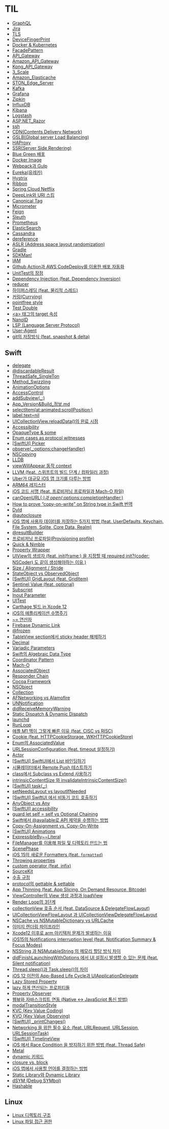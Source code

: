 # TIL 
- [GraphQL](https://github.com/sujinnaljin/TIL/blob/master/GraphQL.md)
- [Jira](https://github.com/sujinnaljin/TIL/blob/master/Jira.md)
- [TLS](https://github.com/sujinnaljin/TIL/blob/master/TLS.md)
- [DeviceFingerPrint](https://github.com/sujinnaljin/TIL/blob/master/DeviceFingerPrint.md)
- [Docker & Kubernetes](https://github.com/sujinnaljin/TIL/blob/master/Docker&Kubernetes.md)
- [FacadePattern](https://github.com/sujinnaljin/TIL/blob/master/FacadePattern.md)
- [API_Gateway](https://github.com/sujinnaljin/TIL/blob/master/API_Gateway.md)
- [Amazon_API_Gateway](https://github.com/sujinnaljin/TIL/blob/master/Amazon_API_Gateway.md)
- [Kong_API_Gateway](https://github.com/sujinnaljin/TIL/blob/master/Kong_API_Gateway.md)
- [3_Scale](https://github.com/sujinnaljin/TIL/blob/master/3_Scale.md)
- [Amazon_Elasticache](https://github.com/sujinnaljin/TIL/blob/master/Amazon_Elasticache.md)
- [STON_Edge_Server](https://github.com/sujinnaljin/TIL/blob/master/STON_Edge_Server.md)
- [Kafka](https://github.com/sujinnaljin/TIL/blob/master/Kafka.md)
- [Grafana](https://github.com/sujinnaljin/TIL/blob/master/Grafana.md)
- [Zipkin](https://github.com/sujinnaljin/TIL/blob/master/Zipkin.md)
- [InfluxDB](https://github.com/sujinnaljin/TIL/blob/master/InfluxDB.md)
- [Kibana](https://github.com/sujinnaljin/TIL/blob/master/Kibana.md)
- [Logstash](https://github.com/sujinnaljin/TIL/blob/master/Logstash.md)
- [ASP.NET_Razor](https://github.com/sujinnaljin/TIL/blob/master/ASP.NET_Razor.md)
- [ssh](https://github.com/sujinnaljin/TIL/blob/master/ssh.md)
- [CDN(Contents Delivery Network)](https://github.com/sujinnaljin/TIL/blob/master/CDN(ContentsDeliveryNetwork).md)
- [GSLB(Global server Load Balancing)](https://github.com/sujinnaljin/TIL/blob/master/GSLB(GlobalServerLoadBalancing).md)
- [HAProxy](https://github.com/sujinnaljin/TIL/blob/master/HAProxy.md)
- [SSR(Server Side Rendering)](https://github.com/sujinnaljin/TIL/blob/master/SSR(ServerSideRendering).md)
- [Blue Green 배포](https://github.com/sujinnaljin/TIL/blob/master/BlueGreenDeployment.md)
- [Docker Image](https://github.com/sujinnaljin/TIL/blob/master/DockerImage.md)
- [Webpack과 Gulp](https://github.com/sujinnaljin/TIL/blob/master/Webpack%26Gulp.md)
- [Eureka(유레카)](https://github.com/sujinnaljin/TIL/blob/master/Eureka.md)
- [Hystrix](https://github.com/sujinnaljin/TIL/blob/master/Hystrix.md)
- [Ribbon](https://github.com/sujinnaljin/TIL/blob/master/Ribbon.md)
- [Spring Cloud Netflix](https://github.com/sujinnaljin/TIL/blob/master/Spring-Cloud-Netflix.md)
- [DeepLink와 URI 스킴](https://github.com/sujinnaljin/TIL/blob/master/DeepLink%26URIScheme.md)
- [Canonical Tag](https://github.com/sujinnaljin/TIL/blob/master/CanonicalTag.md)
- [Micrometer](https://github.com/sujinnaljin/TIL/blob/master/Micrometer.md)
- [Feign](https://github.com/sujinnaljin/TIL/blob/master/Feign.md)
- [Sleuth](https://github.com/sujinnaljin/TIL/blob/master/Sleuth.md)
- [Prometheus](https://github.com/sujinnaljin/TIL/blob/master/Prometheus.md)
- [ElasticSearch](https://github.com/sujinnaljin/TIL/blob/master/ElasticSearch.md)
- [Cassandra](https://github.com/sujinnaljin/TIL/blob/master/Cassandra.md)
- [dereference](https://github.com/sujinnaljin/TIL/blob/master/dereference.md)
- [ASLR (Address space layout randomization)](https://github.com/sujinnaljin/TIL/blob/master/ASLR%20(Address%20space%20layout%20randomization).md)
- [Gradle](https://github.com/sujinnaljin/TIL/blob/master/Gradle.md)
- [SDKMan!](https://github.com/sujinnaljin/TIL/blob/master/SDKMan!.md)
- [IAM](https://github.com/sujinnaljin/TIL/blob/master/IAM.md)
- [Github Action과 AWS CodeDeploy를 이용한 배포 자동화](https://github.com/sujinnaljin/TIL/blob/master/github%20action%EA%B3%BC%20aws%20code%20deploy%E1%84%85%E1%85%B3%E1%86%AF%20%E1%84%8B%E1%85%B5%E1%84%8B%E1%85%AD%E1%86%BC%ED%95%9C%20%EB%B0%B0%ED%8F%AC%20%EC%9E%90%EB%8F%99%ED%99%94.md)
- [UnitTest의 장점](https://github.com/sujinnaljin/TIL/blob/master/UnitTest%EC%9D%98%20%EC%9E%A5%EC%A0%90.md)
- [Dependency Injection (feat. Dependency Inversion)](https://github.com/sujinnaljin/TIL/blob/master/Dependency%20Injection%20(feat.%20Dependency%20Inversion).md)
- [reducer](https://github.com/sujinnaljin/TIL/blob/master/reducer.md)
- [하이퍼스레딩 (feat. 물리적 스레드)](https://github.com/sujinnaljin/TIL/blob/master/%ED%95%98%EC%9D%B4%ED%8D%BC%EC%8A%A4%EB%A0%88%EB%94%A9%20(feat.%20%EB%AC%BC%EB%A6%AC%EC%A0%81%20%EC%8A%A4%EB%A0%88%EB%93%9C).md)
- [커링(Currying)](https://github.com/sujinnaljin/TIL/blob/master/%EC%BB%A4%EB%A7%81(Currying).md)
- [pointfree style](https://github.com/sujinnaljin/TIL/blob/master/pointfree%20style.md)
- [Test Double](https://github.com/sujinnaljin/TIL/blob/master/Test%20Double.md)
- [\<a\> 태그의 target 속성](https://github.com/sujinnaljin/TIL/blob/master/%3Ca%3E%20%ED%83%9C%EA%B7%B8%EC%9D%98%20target%20%EC%86%8D%EC%84%B1.md)
- [NanoID](https://github.com/sujinnaljin/TIL/blob/master/NanoID.md)
- [LSP (Language Server Protocol)](https://github.com/sujinnaljin/TIL/blob/master/LSP%20(Language%20Server%20Protocol).md)
- [User-Agent](https://github.com/sujinnaljin/TIL/blob/master/User-Agent.md)
- [git의 저장방식 (feat. snapshot & delta)](https://github.com/sujinnaljin/TIL/blob/master/git%EC%9D%98%20%EC%A0%80%EC%9E%A5%EB%B0%A9%EC%8B%9D%20(feat.%20snapshot%20%26%20delta).md)


## Swift

- [delegate](https://github.com/sujinnaljin/TIL/blob/master/Swift/delegate.md)
- [@discardableResult](https://github.com/sujinnaljin/TIL/blob/master/Swift/%40discardableResult.md)
- [ThreadSafe_SingleTon](https://github.com/sujinnaljin/TIL/blob/master/Swift/ThreadSafe_SingleTon.md)
- [Method_Swizzling](https://github.com/sujinnaljin/TIL/blob/master/Swift/Method_Swizzling.md)
- [AnimationOptions](https://github.com/sujinnaljin/TIL/blob/master/Swift/AnimationOptions.md)
- [AccessControl](https://github.com/sujinnaljin/TIL/blob/master/Swift/AccessControl.md)
- [addSubview(_:)](https://github.com/sujinnaljin/TIL/blob/master/Swift/addSubview(_:).md)
- [App_Version&Build_정보.md](https://github.com/sujinnaljin/TIL/blob/master/Swift/App_Version%26Build_%EC%A0%95%EB%B3%B4.md)
- [selectItem(at:animated:scrollPosition:)](https://github.com/sujinnaljin/TIL/blob/master/Swift/selectItem(at:animated:scrollPosition:).md)
- [label.text=nil](https://github.com/sujinnaljin/TIL/blob/master/Swift/label.text%3Dnil.md)
- [UICollectionView.reloadData()의 완료 시점](https://github.com/sujinnaljin/TIL/blob/master/Swift/CompletionTimeOfUICollectionView.reloadData().md)
- [Accessibility](https://github.com/sujinnaljin/TIL/blob/master/Swift/Accessibility.md)
- [OpaqueType & some](https://github.com/sujinnaljin/TIL/blob/master/Swift/OpaqueType%20%26%20some.md)
- [Enum cases as protocol witnesses](https://github.com/sujinnaljin/TIL/blob/master/Swift/Enum%20cases%20as%20protocol%20witnesses.md)
- [[SwiftUI] Picker](https://github.com/sujinnaljin/TIL/blob/master/Swift/%5BSwiftUI%5DPicker.md)
- [observe(_:options:changeHandler)](https://github.com/sujinnaljin/TIL/blob/master/Swift/observe(_:options:changeHandler).md)
- [NSCopying](https://github.com/sujinnaljin/TIL/blob/master/Swift/NSCopying.md)
- [LLDB](https://github.com/sujinnaljin/TIL/blob/master/Swift/lldb.md)
- [viewWillAppear 동작 context](https://github.com/sujinnaljin/TIL/blob/master/Swift/viewWillAppearContext.md)
- [LLVM (feat. 스위프트의 빌드 단계 / 컴파일러 과정)](https://github.com/sujinnaljin/TIL/blob/master/Swift/LLVM.md)
- [Uber가 대규모 iOS 앱 크기를 다루는 방법](https://github.com/sujinnaljin/TIL/blob/master/Swift/how-uber-deals-with-large-ios-app-size.md)
- [ARM64 레지스터](https://github.com/sujinnaljin/TIL/blob/master/Swift/ARM64_Register.md)
- [iOS 코드 서명 (feat. 프로비저닝 프로파일과 Mach-O 파일)](https://github.com/sujinnaljin/TIL/blob/master/Swift/iOSCodeSigning.md)
- [canOpenURL(_:)과 open(_:options:completionHandler:)](https://github.com/sujinnaljin/TIL/blob/master/Swift/canOpenURL(_:)%26open(_:options:completionHandler:).md)
- [How to prove “copy-on-write” on String type in Swift 번역](https://github.com/sujinnaljin/TIL/blob/master/Swift/How%20to%20prove%20%E2%80%9Ccopy-on-write%E2%80%9D%20on%20String%20type%20in%20Swift%20%EB%B2%88%EC%97%AD.md)
- [Dyld](https://github.com/sujinnaljin/TIL/blob/master/Swift/Dyld.md)
- [@autoclosure](https://github.com/sujinnaljin/TIL/blob/master/Swift/%40autoclosure.md)
- [iOS 앱에 사용자 데이터를 저장하는 5가지 방법 (feat. UserDefaults, Keychain, File System, Sqlite, Core Data, Realm)](https://github.com/sujinnaljin/TIL/blob/master/Swift/5%20Ways%20To%20Store%20User%20Data%20in%20Your%20iOS%20App.md)
- [@resultBuilder](https://github.com/sujinnaljin/TIL/blob/master/Swift/%40resultBuilder.md)
- [프로비저닝 프로파일(Provisioning profile)](https://github.com/sujinnaljin/TIL/blob/master/Swift/Provisioning%20profile.md)
- [Quick & Nimble](https://github.com/sujinnaljin/TIL/blob/master/Swift/Quick%26Nimble.md)
- [Property Wrapper](https://github.com/sujinnaljin/TIL/blob/master/Swift/PropertyWrapper.md)
- [UIView의 생성자 (feat. init(frame:) 을 지정할 때 required init?(coder: NSCoder) 도 같이 생성해야하는 이유 )](https://github.com/sujinnaljin/TIL/blob/master/Swift/UIViewInitializer.md)
- [Size / Alignment / Stride](https://github.com/sujinnaljin/TIL/blob/master/Swift/Size%26Alignment%26Stride.md)
- [StateObject vs ObservedObject](https://github.com/sujinnaljin/TIL/blob/master/Swift/StateObject%20vs%20ObservedObject.md)
- [[SwiftUI] GridLayout (feat. GridItem)](https://github.com/sujinnaljin/TIL/blob/master/Swift/%5BSwiftUI%5D%20GridLayout%20(feat.%20GridItem).md)
- [Sentinel Value (feat. optional)](https://github.com/sujinnaljin/TIL/blob/master/Swift/Sentinel%20Value%20(feat.%20optional).md)
- [Subscript](https://github.com/sujinnaljin/TIL/blob/master/Swift/Subscript.md)
- [Inout Parameter](https://github.com/sujinnaljin/TIL/blob/master/Swift/Inout%20Parameter.md)
- [UITest](https://github.com/sujinnaljin/TIL/blob/master/Swift/UITest.md)
- [Carthage 빌드 in Xcode 12](https://github.com/sujinnaljin/TIL/blob/master/Swift/Carthage%20%EB%B9%8C%EB%93%9C%20in%20Xcode%2012.md)
- [iOS의 애플리케이션 수명주기](https://github.com/sujinnaljin/TIL/blob/master/Swift/ApplicationLifeCycle.md)
- [~= 연산자](https://github.com/sujinnaljin/TIL/blob/master/Swift/~%3D%20%EC%97%B0%EC%82%B0%EC%9E%90.md)
- [Firebase Dynamic Link](https://github.com/sujinnaljin/TIL/blob/master/Firebase%20Dynamic%20Link.md)
- [@frozen](https://github.com/sujinnaljin/TIL/blob/master/Swift/%40frozen.md)
- [TableView section에서 sticky header 해제하기](https://github.com/sujinnaljin/TIL/blob/master/Swift/TableView%20section%EC%97%90%EC%84%9C%20sticky%20header%20%ED%95%B4%EC%A0%9C%ED%95%98%EA%B8%B0.md)
- [Decimal](https://github.com/sujinnaljin/TIL/blob/master/Swift/Decimal.md)
- [Variadic Parameters](https://github.com/sujinnaljin/TIL/blob/master/Swift/Variadic%20Parameters.md)
- [Swift의 Algebraic Data Type](https://github.com/sujinnaljin/TIL/blob/master/Swift/Swift%EC%9D%98%20Algebraic%20Data%20Type.md)
- [Coordinator Pattern](https://github.com/sujinnaljin/TIL/blob/master/Swift/Coordinator%20Pattern.md)
- [Mach-O](https://github.com/sujinnaljin/TIL/blob/master/Swift/Mach-O.md)
- [AssociatedObject](https://github.com/sujinnaljin/TIL/blob/master/Swift/AssociatedObject.md)
- [Responder Chain](https://github.com/sujinnaljin/TIL/blob/master/Swift/Responder%20Chain.md)
- [Cocoa Framework](https://github.com/sujinnaljin/TIL/blob/master/Swift/Cocoa%20Framework.md)
- [NSObject](https://github.com/sujinnaljin/TIL/blob/master/Swift/NSObject.md)
- [Collection](https://github.com/sujinnaljin/TIL/blob/master/Swift/Collection.md)
- [AFNetworking vs Alamofire](https://github.com/sujinnaljin/TIL/blob/master/Swift/AFNetworking%20vs%20Alamofire.md)
- [UNNotification](https://github.com/sujinnaljin/TIL/blob/master/Swift/UNNotification.md)
- [didReceiveMemoryWarning](https://github.com/sujinnaljin/TIL/blob/master/Swift/didReceiveMemoryWarning.md)
- [Static Dispatch & Dynamic Dispatch](https://github.com/sujinnaljin/TIL/blob/master/Swift/Static%20Dispatch%20%26%20Dynamic%20Dispatch.md)
- [launchd](https://github.com/sujinnaljin/TIL/blob/master/Swift/launchd.md)
- [RunLoop](https://github.com/sujinnaljin/TIL/blob/master/Swift/RunLoop.md)
- [애플 M1 맥이 그렇게 빠른 이유 (feat. CISC vs RISC)](https://github.com/sujinnaljin/TIL/blob/master/Swift/%EC%95%A0%ED%94%8C%20M1%20%EB%A7%A5%EC%9D%B4%20%EA%B7%B8%EB%A0%87%EA%B2%8C%20%EB%B9%A0%EB%A5%B8%20%EC%9D%B4%EC%9C%A0%20(feat.%20CISC%20vs%20RISC).md)
- [Cookie (feat. HTTPCookieStorage, WKHTTPCookieStore)](https://github.com/sujinnaljin/TIL/blob/master/Swift/Cookie%20(feat.%20HTTPCookieStorage%2C%20WKHTTPCookieStore).md)
- [Enum의 AssociatedValue](https://github.com/sujinnaljin/TIL/blob/master/Swift/Enum%EC%9D%98%20AssociatedValue.md)
- [URLSessionConfiguration (feat. timeout 설정하기)](https://github.com/sujinnaljin/TIL/blob/master/Swift/URLSessionConfiguration%20(feat.%20timeout%20%EC%84%A4%EC%A0%95%ED%95%98%EA%B8%B0).md)
- [Actor](https://github.com/sujinnaljin/TIL/blob/master/Swift/Actor.md)
- [[SwiftUI] SwiftUI에서 List 바인딩하기](https://github.com/sujinnaljin/TIL/blob/master/Swift/%5BSwiftUI%5D%20SwiftUI%EC%97%90%EC%84%9C%20List%20%EB%B0%94%EC%9D%B8%EB%94%A9%ED%95%98%EA%B8%B0.md)
- [시뮬레이터에서 Remote Push 테스트하기](https://github.com/sujinnaljin/TIL/blob/master/Swift/%EC%8B%9C%EB%AE%AC%EB%A0%88%EC%9D%B4%ED%84%B0%EC%97%90%EC%84%9C%20Remote%20Push%20%ED%85%8C%EC%8A%A4%ED%8A%B8%ED%95%98%EA%B8%B0.md)
- [class에서 Subclass vs Extend 사용하기](https://github.com/sujinnaljin/TIL/blob/master/Swift/class%EC%97%90%EC%84%9C%20Subclass%20vs%20Extend%20%EC%82%AC%EC%9A%A9%ED%95%98%EA%B8%B0.md)
- [intrinsicContentSize 와 invalidateIntrinsicContentSize()](https://github.com/sujinnaljin/TIL/blob/master/Swift/intrinsicContentSize%20%EC%99%80%20invalidateIntrinsicContentSize().md)
- [[SwiftUI] task(_:)](https://github.com/sujinnaljin/TIL/blob/master/Swift/%5BSwiftUI%5D%20task(_:).md)
- [setNeedsLayout vs layoutIfNeeded](https://github.com/sujinnaljin/TIL/blob/master/Swift/setNeedsLayout%20vs%20layoutIfNeeded.md)
- [[SwiftUI] SwiftUI 에서 비동기 코드 호출하기](https://github.com/sujinnaljin/TIL/blob/master/Swift/%5BSwiftUI%5D%20SwiftUI%20%EC%97%90%EC%84%9C%20%EB%B9%84%EB%8F%99%EA%B8%B0%20%EC%BD%94%EB%93%9C%20%ED%98%B8%EC%B6%9C%ED%95%98%EA%B8%B0.md)
- [AnyObject vs Any](https://github.com/sujinnaljin/TIL/blob/master/Swift/AnyObject%20vs%20Any.md)
- [[SwiftUI] accessibility](https://github.com/sujinnaljin/TIL/blob/master/Swift/%5BSwiftUI%5D%20accessibility.md)
- [guard let self = self vs Optional Chaining](https://github.com/sujinnaljin/TIL/blob/master/Swift/guard%20let%20self%20=%20self%20vs%20Optional%20Chaining.md)
- [Swift에서 @available로 API 제약을 수행하는 방법](https://github.com/sujinnaljin/TIL/blob/master/Swift/Swift%EC%97%90%EC%84%9C%20@available%EB%A1%9C%20API%20%EC%A0%9C%EC%95%BD%EC%9D%84%20%EC%88%98%ED%96%89%ED%95%98%EB%8A%94%20%EB%B0%A9%EB%B2%95.md)
- [Copy-On-Assignment vs. Copy-On-Write](https://github.com/sujinnaljin/TIL/blob/master/Swift/Copy-On-Assignment%20vs.%20Copy-On-Write.md)
- [[SwiftUI] Animations](https://github.com/sujinnaljin/TIL/blob/master/Swift/%5BSwiftUI%5D%20Animations.md)
- [ExpressibleBy~~Literal](https://github.com/sujinnaljin/TIL/blob/master/Swift/ExpressibleBy~~Literal.md)
- [FileManager를 이용해 파일 및 디렉토리 만드는 법](https://github.com/sujinnaljin/TIL/blob/master/Swift/FileManager%EB%A5%BC%20%EC%9D%B4%EC%9A%A9%ED%95%B4%20%ED%8C%8C%EC%9D%BC%20%EB%B0%8F%20%EB%94%94%EB%A0%89%ED%86%A0%EB%A6%AC%20%EB%A7%8C%EB%93%9C%EB%8A%94%20%EB%B2%95.md)
- [ScenePhase](https://github.com/sujinnaljin/TIL/blob/master/Swift/ScenePhase.md)
- [iOS 15의 새로운 Formatters (feat. `formatted`)](https://github.com/sujinnaljin/TIL/blob/master/Swift/iOS%2015%EC%9D%98%20%EC%83%88%EB%A1%9C%EC%9A%B4%20Formatters%20(feat.%20%60formatted%60).md)
- [Throwing properties](https://github.com/sujinnaljin/TIL/blob/master/Swift/Throwing%20properties.md)
- [custom operator (feat. infix)](https://github.com/sujinnaljin/TIL/blob/master/Swift/custom%20operator%20(feat.%20infix).md)
- [SourceKit](https://github.com/sujinnaljin/TIL/blob/master/Swift/SourceKit.md)
- [수출 규정](https://github.com/sujinnaljin/TIL/blob/master/Swift/%EC%88%98%EC%B6%9C%20%EA%B7%9C%EC%A0%95.md)
- [protocol의 gettable & settable](https://github.com/sujinnaljin/TIL/blob/master/Swift/protocol%EC%9D%98%20gettable%20&%20settable.md)
- [App Thinning (feat. App Slicing, On Demand Resource, Bitcode)](https://github.com/sujinnaljin/TIL/blob/master/Swift/App%20Thinning%20(feat.%20App%20Slicing%2C%20On%20Demand%20Resource%2C%20Bitcode).md)
- [ViewController의 View 생성 과정과 loadView](https://github.com/sujinnaljin/TIL/blob/master/Swift/ViewController%EC%9D%98%20View%20%EC%83%9D%EC%84%B1%20%EA%B3%BC%EC%A0%95%EA%B3%BC%20loadView.md)
- [Render Loop의 3단계](https://github.com/sujinnaljin/TIL/blob/master/Swift/Render%20Loop%EC%9D%98%203%EB%8B%A8%EA%B3%84.md)
- [collectionView 호출 순서 (feat. DataSource & DelegateFlowLayout)](https://github.com/sujinnaljin/TIL/blob/master/Swift/collectionView%20%ED%98%B8%EC%B6%9C%20%EC%88%9C%EC%84%9C%20(feat.%20DataSource%20%26%20DelegateFlowLayout).md)
- [UICollectionViewFlowLayout 과 UICollectionViewDelegateFlowLayout](https://github.com/sujinnaljin/TIL/blob/master/Swift/UICollectionViewFlowLayout%20%EA%B3%BC%20UICollectionViewDelegateFlowLayout.md)
- [NSCache vs NSMutableDictionary vs URLCache](https://github.com/sujinnaljin/TIL/blob/master/Swift/NSCache%20vs%20NSMutableDictionary%20vs%20URLCache.md)
- [이미지 렌더링 파이프라인](https://github.com/sujinnaljin/TIL/blob/master/Swift/%EC%9D%B4%EB%AF%B8%EC%A7%80%20%EB%A0%8C%EB%8D%94%EB%A7%81%20%ED%8C%8C%EC%9D%B4%ED%94%84%EB%9D%BC%EC%9D%B8.md)
- [Xcode12 이후로 arm 아키텍처 문제가 발생하는 이유](https://github.com/sujinnaljin/TIL/blob/master/Swift/Xcode12%20%EC%9D%B4%ED%9B%84%EB%A1%9C%20arm%20%EC%95%84%ED%82%A4%ED%85%8D%EC%B2%98%20%EB%AC%B8%EC%A0%9C%EA%B0%80%20%EB%B0%9C%EC%83%9D%ED%95%98%EB%8A%94%20%EC%9D%B4%EC%9C%A0.md)
- [iOS15의 Notifications interruption level (feat. Notification Summary & Focus Modes)](https://github.com/sujinnaljin/TIL/blob/master/Swift/iOS15%EC%9D%98%20Notifications%20interruption%20level%20(feat.%20Notification%20Summary%20%26%20Focus%20Modes).md)
- [NSString 과 NSMutableString 의 메모리 할당 방식 차이](https://github.com/sujinnaljin/TIL/blob/master/Swift/NSString%20%EA%B3%BC%20NSMutableString%20%EC%9D%98%20%EB%A9%94%EB%AA%A8%EB%A6%AC%20%ED%95%A0%EB%8B%B9%20%EB%B0%A9%EC%8B%9D%20%EC%B0%A8%EC%9D%B4.md)
- [didFinishLaunchingWithOptions 에서 UI 설정시 발생할 수 있는 문제 (feat. Silent notification)](https://github.com/sujinnaljin/TIL/blob/master/Swift/didFinishLaunchingWithOptions%20%EC%97%90%EC%84%9C%20UI%20%EC%84%A4%EC%A0%95%EC%8B%9C%20%EB%B0%9C%EC%83%9D%ED%95%A0%20%EC%88%98%20%EC%9E%88%EB%8A%94%20%EB%AC%B8%EC%A0%9C%20(feat.%20Silent%20notification).md)
- [Thread.sleep()과 Task.sleep()의 차이](https://github.com/sujinnaljin/TIL/blob/master/Swift/Thread.sleep()%EA%B3%BC%20Task.sleep()%EC%9D%98%20%EC%B0%A8%EC%9D%B4.md)
- [iOS 12 이전의 App-Based Life Cycle과 UIApplicationDelegate](https://github.com/sujinnaljin/TIL/blob/master/Swift/iOS%2012%20%EC%9D%B4%EC%A0%84%EC%9D%98%20App-Based%20Life%20Cycle%EA%B3%BC%20UIApplicationDelegate.md)
- [Lazy Stored Property](https://github.com/sujinnaljin/TIL/blob/master/Swift/Lazy%20Stored%20Property.md)
- [lazy 하게 연산되는 프로퍼티들](https://github.com/sujinnaljin/TIL/blob/master/Swift/lazy%20%ED%95%98%EA%B2%8C%20%EC%97%B0%EC%82%B0%EB%90%98%EB%8A%94%20%ED%94%84%EB%A1%9C%ED%8D%BC%ED%8B%B0%EB%93%A4.md)
- [Property Observer](https://github.com/sujinnaljin/TIL/blob/master/Swift/Property%20Observer.md)
- [웹뷰와 자바스크립트 연동 (Native <-> JavaScript 통신 방법)](https://github.com/sujinnaljin/TIL/blob/master/Swift/%EC%9B%B9%EB%B7%B0%EC%99%80%20%EC%9E%90%EB%B0%94%EC%8A%A4%ED%81%AC%EB%A6%BD%ED%8A%B8%20%EC%97%B0%EB%8F%99%20(Native%20%3C-%3E%20JavaScript%20%ED%86%B5%EC%8B%A0%20%EB%B0%A9%EB%B2%95).md)
- [modalTransitionStyle](https://github.com/sujinnaljin/TIL/blob/master/Swift/modalTransitionStyle.md)
- [KVC (Key Value Coding)](https://github.com/sujinnaljin/TIL/blob/master/Swift/KVC%20(Key%20Value%20Coding).md)
- [KVO (Key Value Observing)](https://github.com/sujinnaljin/TIL/blob/master/Swift/KVO%20(Key%20Value%20Observing).md)
- [[SwiftUI] _printChanges()](https://github.com/sujinnaljin/TIL/blob/master/Swift/%5BSwiftUI%5D%20_printChanges().md)
- [Networking 을 위한 필수 요소 (feat. URLRequest, URLSession, URLSessionTask)](https://github.com/sujinnaljin/TIL/blob/master/Swift/Networking%20%EC%9D%84%20%EC%9C%84%ED%95%9C%20%ED%95%84%EC%88%98%20%EC%9A%94%EC%86%8C%20(feat.%20URLRequest%2C%20URLSession%2C%20URLSessionTask).md)
- [[SwiftUI] TimelineView](https://github.com/sujinnaljin/TIL/blob/master/Swift/%5BSwiftUI%5D%20TimelineView.md)
- [iOS 에서 Race Condition 을 방지하기 위한 방법 (feat. Thread Safe)](https://github.com/sujinnaljin/TIL/blob/master/Swift/iOS%20%EC%97%90%EC%84%9C%20Race%20Condition%20%EC%9D%84%20%EB%B0%A9%EC%A7%80%ED%95%98%EA%B8%B0%20%EC%9C%84%ED%95%9C%20%EB%B0%A9%EB%B2%95%20(feat.%20Thread%20Safe).md)
- [Metal](https://github.com/sujinnaljin/TIL/blob/master/Swift/Metal.md)
- [dynamic 키워드](https://github.com/sujinnaljin/TIL/blob/master/Swift/dynamic%20%ED%82%A4%EC%9B%8C%EB%93%9C.md)
- [closure vs. block](https://github.com/sujinnaljin/TIL/blob/master/Swift/closure%20vs.%20block.md)
- [iOS 앱에서 사용할 언어를 결정하는 방법](https://github.com/sujinnaljin/TIL/blob/master/Swift/iOS%20%EC%95%B1%EC%97%90%EC%84%9C%20%EC%82%AC%EC%9A%A9%ED%95%A0%20%EC%96%B8%EC%96%B4%EB%A5%BC%20%EA%B2%B0%EC%A0%95%ED%95%98%EB%8A%94%20%EB%B0%A9%EB%B2%95.md)
- [Static Library와 Dynamic Library](https://github.com/sujinnaljin/TIL/blob/master/Swift/Static%20Library%EC%99%80%20Dynamic%20Library.md)
- [dSYM (Debug SYMbol)](https://github.com/sujinnaljin/TIL/blob/master/Swift/dSYM%20(Debug%20SYMbol).md)
- [Hashable](https://github.com/sujinnaljin/TIL/blob/ba0cf7ab83273b71d7547c65596a568df0378672/Swift/Hashable.md)

## Linux 
- [Linux 디렉토리 구조](https://github.com/sujinnaljin/TIL/blob/master/LinuxDirectory.md)
- [Linux 파일 접근 권한](https://github.com/sujinnaljin/TIL/blob/master/LinuxFileAccessPermission.md)
